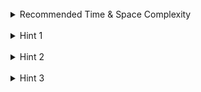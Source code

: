 <br>
<details class="hint-accordion">  
    <summary>Recommended Time & Space Complexity</summary>
    <p>
    You should aim for a solution with <code>O(n * (4^n))</code> time and <code>O(n)</code> space, where <code>n</code> is the length of the input string.
    </p>
</details>

<br>
<details class="hint-accordion">  
    <summary>Hint 1</summary>
    <p>
    We can use a hash map to pair all the digits with their corresponding letters. Think of this as a decision tree, where at each step, we have a digit, and we select one of multiple characters to proceed to the next digit in the given string <code>digits</code>. Can you think of an algorithm to generate all combinations of strings? 
    </p>
</details>

<br>
<details class="hint-accordion">  
    <summary>Hint 2</summary>
    <p>
    We can use backtracking where we select a character and process it, then backtrack to process another character. We recursively iterate on the given string with index <code>i</code>. At each step, we consider the letters from the hash map that correspond to the digit at the <code>i-th</code> index. Can you think of the base condition to stop this recursive path?
    </p>
</details>

<br>
<details class="hint-accordion">  
    <summary>Hint 3</summary>
    <p>
    We initialize an empty string that represents the choices of the characters throughout the current recursive path. When the index <code>i</code> reaches the end of the string, we add the current string to the result list and return.
    </p>
</details>